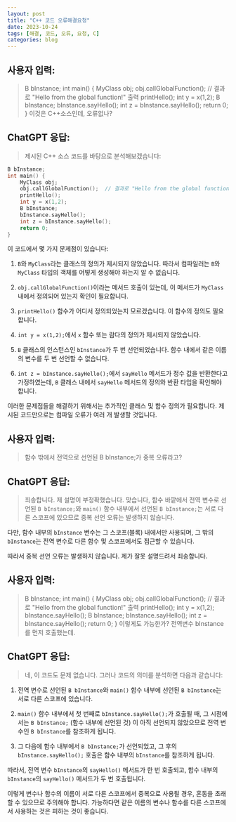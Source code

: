 ```yaml
---
layout: post
title: "C++ 코드 오류해결요청"
date: 2023-10-24
tags: [해결, 코드, 오류, 요청, C]
categories: blog
---
```


## 사용자 입력:
> B bInstance;
int main() {
    MyClass obj;
    obj.callGlobalFunction();  // 결과로 "Hello from the global function!" 출력
    printHello();
    int y = x(1,2);
    B bInstance;
    bInstance.sayHello();
    int z = bInstance.sayHello();
    return 0;
} 이것은 C++소스인데, 오류없나?

## ChatGPT 응답:
> 제시된 C++ 소스 코드를 바탕으로 분석해보겠습니다:

```cpp
B bInstance;
int main() {
    MyClass obj;
    obj.callGlobalFunction();  // 결과로 "Hello from the global function!" 출력
    printHello();
    int y = x(1,2);
    B bInstance;
    bInstance.sayHello();
    int z = bInstance.sayHello();
    return 0;
}
```

이 코드에서 몇 가지 문제점이 있습니다:

1. `B`와 `MyClass`라는 클래스의 정의가 제시되지 않았습니다. 따라서 컴파일러는 `B`와 `MyClass` 타입의 객체를 어떻게 생성해야 하는지 알 수 없습니다.

2. `obj.callGlobalFunction()`이라는 메서드 호출이 있는데, 이 메서드가 `MyClass` 내에서 정의되어 있는지 확인이 필요합니다.

3. `printHello()` 함수가 어디서 정의되었는지 모르겠습니다. 이 함수의 정의도 필요합니다.

4. `int y = x(1,2);`에서 `x` 함수 또는 람다의 정의가 제시되지 않았습니다.

5. `B` 클래스의 인스턴스인 `bInstance`가 두 번 선언되었습니다. 함수 내에서 같은 이름의 변수를 두 번 선언할 수 없습니다.

6. `int z = bInstance.sayHello();`에서 `sayHello` 메서드가 정수 값을 반환한다고 가정하였는데, `B` 클래스 내에서 `sayHello` 메서드의 정의와 반환 타입을 확인해야 합니다.

이러한 문제점들을 해결하기 위해서는 추가적인 클래스 및 함수 정의가 필요합니다. 제시된 코드만으로는 컴파일 오류가 여러 개 발생할 것입니다.

## 사용자 입력:
> 함수 밖에서 전역으로 선언된 B bInstance;가 중복 오류라고?

## ChatGPT 응답:
> 죄송합니다. 제 설명이 부정확했습니다. 맞습니다, 함수 바깥에서 전역 변수로 선언된 `B bInstance;`와 `main()` 함수 내부에서 선언된 `B bInstance;`는 서로 다른 스코프에 있으므로 중복 선언 오류는 발생하지 않습니다.

다만, 함수 내부의 `bInstance` 변수는 그 스코프(블록) 내에서만 사용되며, 그 밖의 `bInstance`는 전역 변수로 다른 함수 및 스코프에서도 접근할 수 있습니다.

따라서 중복 선언 오류는 발생하지 않습니다. 제가 잘못 설명드려서 죄송합니다.

## 사용자 입력:
> B bInstance;
int main() {
    MyClass obj;
    obj.callGlobalFunction();  // 결과로 "Hello from the global function!" 출력
    printHello();
    int y = x(1,2);
    bInstance.sayHello();
    B bInstance;
    bInstance.sayHello();
    int z = bInstance.sayHello();
    return 0;
} 이렇게도 가능한가? 전역변수 bInstance를 먼저 호출했는데.

## ChatGPT 응답:
> 네, 이 코드도 문제 없습니다. 그러나 코드의 의미를 분석하면 다음과 같습니다:

1. 전역 변수로 선언된 `B bInstance`와 `main()` 함수 내부에 선언된 `B bInstance`는 서로 다른 스코프에 있습니다. 

2. `main()` 함수 내부에서 첫 번째로 `bInstance.sayHello();`가 호출될 때, 그 시점에서는 `B bInstance;` (함수 내부에 선언된 것) 이 아직 선언되지 않았으므로 전역 변수인 `B bInstance`를 참조하게 됩니다.

3. 그 다음에 함수 내부에서 `B bInstance;`가 선언되었고, 그 후의 `bInstance.sayHello();` 호출은 함수 내부의 `bInstance`를 참조하게 됩니다.

따라서, 전역 변수 `bInstance`의 `sayHello()` 메서드가 한 번 호출되고, 함수 내부의 `bInstance`의 `sayHello()` 메서드가 두 번 호출됩니다.

이렇게 변수나 함수의 이름이 서로 다른 스코프에서 중복으로 사용될 경우, 혼동을 초래할 수 있으므로 주의해야 합니다. 가능하다면 같은 이름의 변수나 함수를 다른 스코프에서 사용하는 것은 피하는 것이 좋습니다.

